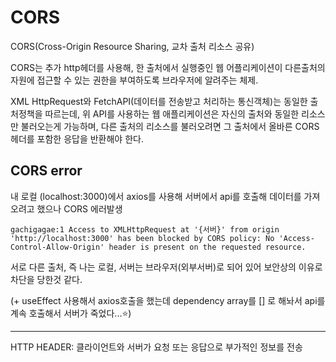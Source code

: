 CORS 
====
CORS(Cross-Origin Resource Sharing, 교차 출처 리소스 공유)


CORS는 추가 http헤더를 사용해, 한 출처에서 실행중인 웹 어플리케이션이 다른출처의 자원에 접근할 수 있는 권한을 부여하도록 브라우저에 알려주는 체제.

XML HttpRequest와 FetchAPI(데이터를 전송받고 처리하는 통신객체)는 동일한 출처정책을 따르는데, 
 위 API를 사용하는 웹 애플리케이션은 자신의 출처와 동일한 리소스만 불러오는게 가능하며, 다른 출처의 리소스를 불러오려면 그 출처에서 올바른 CORS헤더를 포함한 응답을 반환해야 한다. 

CORS error
----
내 로컬 (localhost:3000)에서 axios를 사용해 서버에서 api를 호출해 데이터를 가져오려고 했으나 CORS 에러발생

```
gachigagae:1 Access to XMLHttpRequest at '{서버}' from origin 'http://localhost:3000' has been blocked by CORS policy: No 'Access-Control-Allow-Origin' header is present on the requested resource.
```

서로 다른 출처, 즉 나는 로컬, 서버는 브라우저(외부서버)로 되어 있어 보안상의 이유로 차단을 당한것 같다. 

(+ useEffect 사용해서 axios호출을 했는데 dependency array를 [] 로 해놔서 api를 계속 호출해서 서버가 죽었다...⭐)

----

HTTP HEADER: 클라이언트와 서버가 요청 또는 응답으로 부가적인 정보를 전송